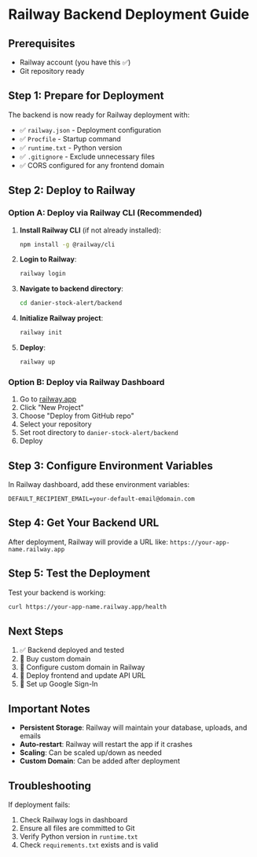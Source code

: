 # Railway Backend Deployment Guide

## Prerequisites
- Railway account (you have this ✅)
- Git repository ready

## Step 1: Prepare for Deployment

The backend is now ready for Railway deployment with:
- ✅ `railway.json` - Deployment configuration
- ✅ `Procfile` - Startup command
- ✅ `runtime.txt` - Python version
- ✅ `.gitignore` - Exclude unnecessary files
- ✅ CORS configured for any frontend domain

## Step 2: Deploy to Railway

### Option A: Deploy via Railway CLI (Recommended)

1. **Install Railway CLI** (if not already installed):
   ```bash
   npm install -g @railway/cli
   ```

2. **Login to Railway**:
   ```bash
   railway login
   ```

3. **Navigate to backend directory**:
   ```bash
   cd danier-stock-alert/backend
   ```

4. **Initialize Railway project**:
   ```bash
   railway init
   ```

5. **Deploy**:
   ```bash
   railway up
   ```

### Option B: Deploy via Railway Dashboard

1. Go to [railway.app](https://railway.app)
2. Click "New Project"
3. Choose "Deploy from GitHub repo"
4. Select your repository
5. Set root directory to `danier-stock-alert/backend`
6. Deploy

## Step 3: Configure Environment Variables

In Railway dashboard, add these environment variables:

```
DEFAULT_RECIPIENT_EMAIL=your-default-email@domain.com
```

## Step 4: Get Your Backend URL

After deployment, Railway will provide a URL like:
`https://your-app-name.railway.app`

## Step 5: Test the Deployment

Test your backend is working:
```bash
curl https://your-app-name.railway.app/health
```

## Next Steps

1. ✅ Backend deployed and tested
2. 🔄 Buy custom domain
3. 🔄 Configure custom domain in Railway
4. 🔄 Deploy frontend and update API URL
5. 🔄 Set up Google Sign-In

## Important Notes

- **Persistent Storage**: Railway will maintain your database, uploads, and emails
- **Auto-restart**: Railway will restart the app if it crashes
- **Scaling**: Can be scaled up/down as needed
- **Custom Domain**: Can be added after deployment

## Troubleshooting

If deployment fails:
1. Check Railway logs in dashboard
2. Ensure all files are committed to Git
3. Verify Python version in `runtime.txt`
4. Check `requirements.txt` exists and is valid 